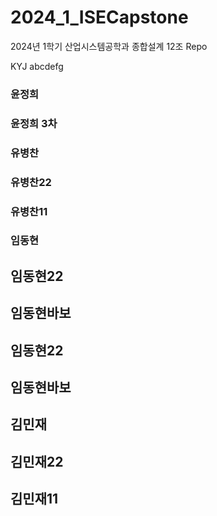 # 2024_1_ISECapstone
2024년 1학기 산업시스템공학과 종합설계 12조 Repo

KYJ
abcdefg

### 윤정희
### 윤정희 3차


### 유병찬

### 유병찬22

### 유병찬11


### 임동현

## 임동현22
## 임동현바보

## 임동현22
## 임동현바보

## 김민재

## 김민재22

## 김민재11

